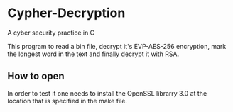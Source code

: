 # Cypher-Decryption
A cyber security practice in C

This program to read a bin file, decrypt it's EVP-AES-256 encryption, mark the longest word in the text and finally decrypt it with RSA.

## How to open
In order to test it one needs to install the OpenSSL librarry 3.0 at the location that is specified in the make file. 
